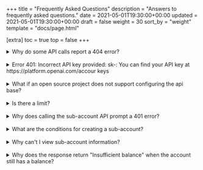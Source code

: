 +++
title = "Frequently Asked Questions"
description = "Answers to frequently asked questions."
date = 2021-05-01T19:30:00+00:00
updated = 2021-05-01T19:30:00+00:00
draft = false
weight = 30
sort_by = "weight"
template = "docs/page.html"

[extra]
toc = true
top = false
+++

<details>
<summary>Why do some API calls report a 404 error?</summary>
Your domain might be configured incorrectly. Please check if the api_base configuration is correct. Many libraries (such as langchain) require the /v1 suffix to be added to the api_base when configuring it, rather than just a domain. For example, https://api.proxyxai.com/v1
</details>
<br/>

<details>
<summary>Error 401: Incorrect API key provided: sk-: You can find your API key at https://platform.openai.com/accour keys</summary>
This is because you haven't configured the request's API entry address to the one we provided. The platform works by proxying API requests, so you must configure the API Base and API Key we provide. Change the API to https://api.proxyxai.com + sk-Xvsxxxx
</details>
<br/>

<details>
<summary>What if an open source project does not support configuring the api base?</summary>
Find the project source code and change the API connection address from api.openai.com to api.proxyxai.com
</details>
<br/>

<details>
<summary>Is there a limit?</summary>
You can get RPM data at [usage.proxyxai.com](https://usage.proxyxai.com)
</details>
<br/>

<details>
<summary>Why does calling the sub-account API prompt a 401 error?</summary>
In order to successfully call the system's sub-account API, your account balance needs to be more than $20. You will only get the corresponding call permissions when your account balance meets this minimum requirement. Please ensure that your account funds are sufficient to avoid such authorization problems.
</details>
<br/>

<details>
<summary>What are the conditions for creating a sub-account?</summary>
Creating a sub-account requires meeting two main conditions. First, your parent account balance needs to be more than $20, and second, the newly created sub-account needs to make an initial deposit of at least $2. These rules are mainly to prevent the abuse of sub-accounts. It's worth noting that in the XAI proxy system, each account exists independently. As long as the sub-account balance is more than $20, it can create its own sub-account.
</details>
<br/>

<details>
<summary>Why can't I view sub-account information?</summary>
Please confirm whether the balance of the parent account has fallen below $20. According to the system settings, to perform sub-account related API operations, there must be more than $20 in the parent account.
</details>
<br/>

<details>
<summary>Why does the response return "Insufficient balance" when the account still has a balance?</summary>
To prevent asset loss, the system is set to prohibit calls when the balance is less than $1.
</details>
<br/>

